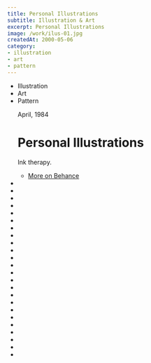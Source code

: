 ```yaml
---
title: Personal Illustrations
subtitle: Illustration & Art
excerpt: Personal Illustrations
image: /work/ilus-01.jpg
createdAt: 2000-05-06
category: 
- illustration
- art
- pattern
---
```


<ul class="tags">
    <li>Illustration</li>
    <li>Art</li>
    <li>Pattern</li>
</ul>
<ul class="gallery masonry">
    <div class="content">
        <p class="content-date">April, 1984 </p>
        <h1>Personal Illustrations</h1>
        <p>Ink therapy.</p>
        <ul class="music-list">
            <li><a target="_blank" rel="noreferrer" href="https://www.behance.net/MarianaBeldi" class="heart">More on Behance</a></li>
        </ul>
    </div>
    <li><img src="/work/ilus-01.jpg" alt=""></li>
    <li><img src="/work/ilus-02.jpg" alt=""></li>
    <li><img src="/work/ilus-18.jpg" alt=""></li>
    <li><img src="/work/ilus-09.jpg" alt=""></li>
    <li><img src="/work/ilus-03.jpg" alt=""></li>
    <li><img src="/work/ilus-13.jpg" alt=""></li>
    <li><img src="/work/ilus-06.jpg" alt=""></li>
    <li><img src="/work/ilus-04.jpg" alt=""></li>
    <li><img src="/work/ilus-10.jpg" alt=""></li>
    <li><img src="/work/ilus-12.jpg" alt=""></li>
    <li><img src="/work/ilus-14.jpg" alt=""></li>
    <li><img src="/work/ilus-15.jpg" alt=""></li>
    <li><img src="/work/ilus-16.jpg" alt=""></li>
    <li><img src="/work/ilus-17.jpg" alt=""></li>
    <li><img src="/work/ilus-07.jpg" alt=""></li>
    <li><img src="/work/ilus-08.jpg" alt=""></li>
    <li><img src="/work/ilus-05.jpg" alt=""></li>
    <li><img src="/work/ilus-19.jpg" alt=""></li>
    <li><img src="/work/ilus-20.jpg" alt=""></li>
    <li><img src="/work/ilus-21.jpg" alt=""></li>
    <li><img src="/work/ilus-22.jpg" alt=""></li>
    <li><img src="/work/ilus-23.jpg" alt=""></li>
    <li><img src="/work/ilus-24.jpg" alt=""></li>
    <li><img src="/work/ilus-11.jpg" alt=""></li>
</ul>
